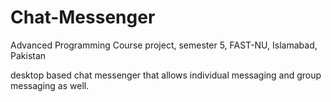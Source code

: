 # Chat-Messenger

Advanced Programming Course project, semester 5, FAST-NU, Islamabad, Pakistan

 desktop based chat messenger that allows individual messaging and group messaging as well.
